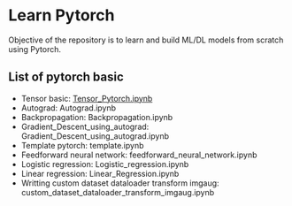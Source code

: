 # Learn Pytorch
Objective of the repository is to learn and build ML/DL models from scratch using Pytorch.

## List of pytorch basic
*   Tensor basic: [Tensor_Pytorch.ipynb]([https://github.com](http://github.com/minhbao1705/pytorch_tutorial/blob/53b61e74a2a3c82b5dc155392ee5ae23e68eae6a/Tensor_Pytorch.ipynb))
*   Autograd: Autograd.ipynb
*   Backpropagation: Backpropagation.ipynb
*   Gradient_Descent_using_autograd: Gradient_Descent_using_autograd.ipynb
*   Template pytorch: template.ipynb
*   Feedforward neural network: feedforward_neural_network.ipynb
*   Logistic regression: Logistic_regression.ipynb
*   Linear regression: Linear_Regression.ipynb
*   Writting custom dataset dataloader transform imgaug: custom_dataset_dataloader_transform_imgaug.ipynb

